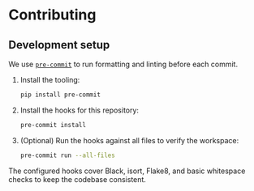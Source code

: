 # Contributing

## Development setup

We use [`pre-commit`](https://pre-commit.com/) to run formatting and linting before each commit.

1. Install the tooling:
   ```bash
   pip install pre-commit
   ```
2. Install the hooks for this repository:
   ```bash
   pre-commit install
   ```
3. (Optional) Run the hooks against all files to verify the workspace:
   ```bash
   pre-commit run --all-files
   ```

The configured hooks cover Black, isort, Flake8, and basic whitespace checks to keep the codebase consistent.
